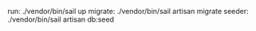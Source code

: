run: ./vendor/bin/sail up
migrate: ./vendor/bin/sail artisan migrate
seeder: ./vendor/bin/sail artisan db:seed
